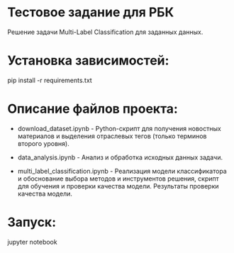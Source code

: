 Тестовое задание для РБК
===

Решение задачи Multi-Label Classification для заданных данных.


Установка зависимостей:
===

pip install -r requirements.txt


Описание файлов проекта:
===

- download_dataset.ipynb - Python-скрипт для получения новостных материалов и выделения отраслевых
тегов (только терминов второго уровня).

- data_analysis.ipynb - Анализ и обработка исходных данных задачи.

- multi_label_classification.ipynb - Реализация модели классификатора и обоснование выбора методов и инструментов
решения, скрипт для обучения и проверки качества модели. Результаты
проверки качества модели.


Запуск:
===

jupyter notebook
